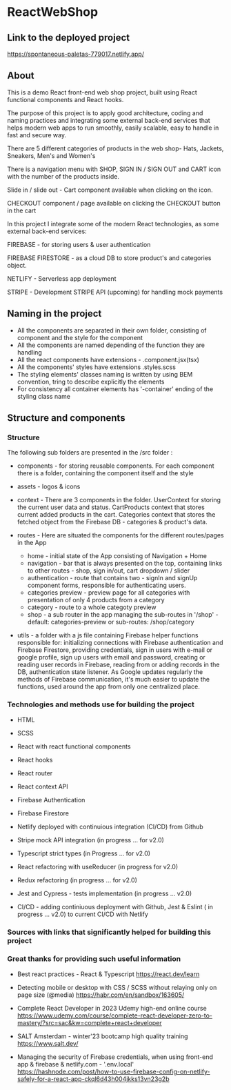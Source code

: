 # ReactWebShop

## Link to the deployed project
https://spontaneous-paletas-779017.netlify.app/


## About 

This is a demo React front-end web shop project, built using React functional components and React hooks.

The purpose of this project is to apply good architecture, coding and naming practices and integrating some external back-end services that helps modern web apps to run smoothly, easily scalable, easy to handle in fast and secure way.

There are 5 different categories of products in the web shop- Hats, Jackets, Sneakers, Men's and Women's

There is a navigation menu with SHOP, SIGN IN / SIGN OUT and CART icon with the number of the products inside.

Slide in / slide out - Cart component available when clicking on the icon.

CHECKOUT component / page available on clicking the CHECKOUT button in the cart

In this project I integrate some of the modern React technologies, as some external back-end services:

FIREBASE - for storing users & user authentication

FIREBASE FIRESTORE - as a cloud DB to store product's and categories object.

NETLIFY - Serverless app deployment

STRIPE -  Development STRIPE API (upcoming) for handling mock payments 


## Naming in the project

  - All the components are separated in their own folder, consisting of component and the style for the component
  - All the components are named depending of the function they are handling
  - All the react components have extensions - .component.jsx(tsx)
  - All the components' styles have extensions .styles.scss 
  - The styling elements' classes naming is written by using BEM convention, tring to describe explicitly the elements
  - For consistency all container elements has '-container' ending of the styling class name 


## Structure and components

### Structure

The following sub folders are presented in the /src folder :

  - components - for storing reusable components. For each component there is a folder, containing the component itself and the style 

  - assets - logos & icons 

  - context - There are 3 components in the folder. UserContext for storing the current user data and status. CartProducts context that stores current added products in the cart. Categories context that stores the fetched object from the Firebase DB - categories & product's data.

  - routes - Here are situated the components for the different routes/pages in the App 
      - home - initial state of the App consisting of Navigation + Home
      - navigation - bar that is always presented on the top, containing links to other routes - shop, sign in/out, cart dropdown / slider
      - authentication - route that contains two - signIn and signUp component forms, responsible for authenticating users.
      - categories preview - preview page for all categories with presentation of only 4 products from a category
      - category - route to a whole categoty preview
      - shop - a sub router in the app managing the sub-routes in '/shop' - default: categories-preview or sub-routes: /shop/category

  - utils - a folder with a js file containing Firebase helper functions responsible for: initializing connections with Firebase authentication and Firebase Firestore, providing credentials, sign in users with e-mail or google profile, sign up users with email and password, creating or reading user records in Firebase, reading from or adding records in the DB, authentication state listener. As Google updates regularly the methods of Firebase communication, it's much easier to update the functions, used around the app from only one centralized place.

### Technologies and methods use for building the project

- HTML
- SCSS
- React with react functional components
- React hooks 
- React router
- React context API
- Firebase Authentication
- Firebase Firestore 
- Netlify deployed with continuious integration (CI/CD) from Github
 
- Stripe mock API integration (in progress ... for v2.0)
- Typescript strict types (in Progress ... for v2.0)
- React refactoring with useReducer (in progress for v2.0) 
- Redux refactoring (in progress ... for v2.0)
- Jest and Cypress - tests implementation (in progress ... v2.0)
- CI/CD - adding continiuous deployment with Github, Jest & Eslint ( in progress ... v2.0) to current CI/CD with Netlify   

### Sources with links that significantly helped for building this project
### Great thanks for providing such useful information

  - Best react practices - React & Typescript
    https://react.dev/learn
    
  - Detecting mobile or desktop with CSS / SCSS without relaying only on page size (@media)
    https://habr.com/en/sandbox/163605/
    
  - Complete React Developer in 2023 Udemy high-end online course
    https://www.udemy.com/course/complete-react-developer-zero-to-mastery/?src=sac&kw=complete+react+developer
    
  - SALT Amsterdam - winter'23 bootcamp high quality training 
    https://www.salt.dev/
     
  - Managing the security of Firebase credentials, when using front-end app & firebase & netlify.com - '.env.local'   
    https://hashnode.com/post/how-to-use-firebase-config-on-netlify-safely-for-a-react-app-ckql6d43h004jkks13vn23g2b
